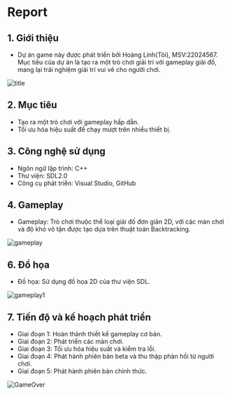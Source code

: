 # Report
## 1. Giới thiệu
- Dự án game này được phát triển bởi Hoàng Linh(Tôi), MSV:22024567. Mục tiêu của dự án là tạo ra một trò chơi giải trí với gameplay giải đố, mang lại trải nghiệm giải trí vui vẻ cho người chơi.

![title](https://github.com/user-attachments/assets/b904701c-75b3-4ee4-9d4a-d1ba936b0bf6)
## 2. Mục tiêu
- Tạo ra một trò chơi với gameplay hấp dẫn.
- Tối ưu hóa hiệu suất để chạy mượt trên nhiều thiết bị.

## 3. Công nghệ sử dụng
- Ngôn ngữ lập trình: C++
- Thư viện: SDL2.0
- Công cụ phát triển: Visual Studio, GitHub

## 4. Gameplay
- Gameplay: Trò chơi thuộc thể loại giải đố đơn giản 2D, với các màn chơi và độ khó vô tận được tạo dựa trên thuật toán Backtracking.
  
![gameplay](https://github.com/user-attachments/assets/07b87048-cba9-4b2b-ac7e-39878a5f8086)

## 6. Đồ họa
- Đồ họa: Sử dụng đồ họa 2D của thư viện SDL.
  
![gameplay1](https://github.com/user-attachments/assets/f22bbe26-4191-49bc-b403-6e51f4c7ac5a)


## 7. Tiến độ và kế hoạch phát triển
- Giai đoạn 1: Hoàn thành thiết kế gameplay cơ bản.
- Giai đoạn 2: Phát triển các màn chơi.
- Giai đoạn 3: Tối ưu hóa hiệu suất và kiểm tra lỗi.
- Giai đoạn 4: Phát hành phiên bản beta và thu thập phản hồi từ người chơi.
- Giai đoạn 5: Phát hành phiên bản chính thức.

![GameOver](https://github.com/user-attachments/assets/11c822d3-f444-4ca3-b02d-28f02145ff4d)
